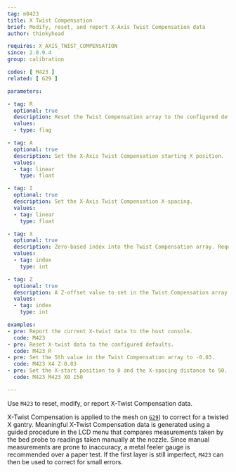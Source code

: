 ```yaml
---
tag: m0423
title: X Twist Compensation
brief: Modify, reset, and report X-Axis Twist Compensation data
author: thinkyhead

requires: X_AXIS_TWIST_COMPENSATION
since: 2.0.9.4
group: calibration

codes: [ M423 ]
related: [ G29 ]

parameters:

- tag: R
  optional: true
  description: Reset the Twist Compensation array to the configured default values.
  values:
  - type: flag

- tag: A
  optional: true
  description: Set the X-Axis Twist Compensation starting X position.
  values:
  - tag: linear
    type: float

- tag: I
  optional: true
  description: Set the X-Axis Twist Compensation X-spacing.
  values:
  - tag: linear
    type: float

- tag: X
  optional: true
  description: Zero-based index into the Twist Compensation array. Requires a `Z` value.
  values:
  - tag: index
    type: int

- tag: Z
  optional: true
  description: A Z-offset value to set in the Twist Compensation array. Requires an `X` index.
  values:
  - tag: index
    type: int

examples:
- pre: Report the current X-twist data to the host console.
  code: M423
- pre: Reset X-twist data to the configured defaults.
  code: M423 R
- pre: Set the 5th value in the Twist Compensation array to -0.03.
  code: M423 X4 Z-0.03
- pre: Set the X-start position to 0 and the X-spacing distance to 50.
  code: M423 M423 X0 I50

---
```


Use `M423` to reset, modify, or report X-Twist Compensation data.

X-Twist Compensation is applied to the mesh on [`G29`](docs/gcode/G029)) to correct for a twisted X gantry. Meaningful X-Twist Compensation data is generated using a guided procedure in the LCD menu that compares measurements taken by the bed probe to readings taken manually at the nozzle. Since manual measurements are prone to inaccuracy, a metal feeler gauge is recommended over a paper test. If the first layer is still imperfect, `M423` can then be used to correct for small errors.
